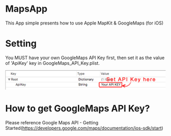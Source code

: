 # MapsApp
This App simple presents how to use Apple MapKit &amp; GoogleMaps (for iOS)

# Setting
You MUST have your own GoogleMaps API Key first, then set it as the value of 'ApiKey' key in GoogleMaps_API_Key.plist.

![App](GoogleMaps_API_Key_Setting.jpg)

# How to get GoogleMaps API Key?
Please reference Google Maps API - Getting Started(https://developers.google.com/maps/documentation/ios-sdk/start)

